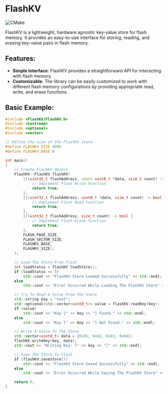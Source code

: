 # FlashKV

![CMake](https://github.com/joeinman/FlashKV/actions/workflows/cmake.yml/badge.svg)

FlashKV is a lightweight, hardware agnostic key-value store for flash memory. It provides an easy-to-use interface for storing, reading, and erasing key-value pairs in flash memory.

## Features:

- **Simple Interface**: FlashKV provides a straightforward API for interacting with flash memory.
- **Customizable**: The library can be easily customized to work with different flash memory configurations by providing appropriate read, write, and erase functions.

## Basic Example:

```cpp
#include <FlashKV/FlashKV.h>
#include <iostream>
#include <optional>
#include <vector>

// Define the size of the FlashKV store
#define FLASHKV_SIZE 4096
#define FLASHKV_BASE 0

int main()
{
    // Create FlashKV Object
    FlashKV::FlashKV flashKV(
        [](uint32_t flashAddress, const uint8_t *data, size_t count) -> bool {
            // Implement Flash Write Function
            return true;
        },
        [](uint32_t flashAddress, uint8_t *data, size_t count) -> bool {
            // Implement Flash Read Function
            return true;
        },
        [](uint32_t flashAddress, size_t count) -> bool {
            // Implement Flash Erase Function
            return true;
        },
        FLASH_PAGE_SIZE,
        FLASH_SECTOR_SIZE,
        FLASHKV_BASE,
        FLASHKV_SIZE);
    );

    // Load The Store From Flash
    int loadStatus = flashKV.loadStore();
    if (loadStatus == 0)
        std::cout << "FlashKV Store Loaded Successfully" << std::endl;
    else
        std::cout << "Error Occurred While Loading The FlashKV Store" << std::endl;

    // Try To Read A Value From The Store
    std::string key = "test";
    std::optional<std::vector<uint8_t>> value = flashKV.readKey(key);
    if (value)
        std::cout << "Key [" << key << "] Found." << std::endl;
    else
        std::cout << "Key [" << key << "] Not Found." << std::endl;

    // Write A Value To The Store
    std::vector<uint8_t> data = {0x01, 0x02, 0x03, 0x04};
    flashKV.writeKey(key, data);
    std::cout << "Writing Key: [" << key << "]" << std::endl;

    // Save The Store To Flash
    if (flashKV.saveStore())
        std::cout << "FlashKV Store Saved Successfully" << std::endl;
    else
        std::cout << "Error Occurred While Saving The FlashKV Store" << std::endl;

    return 0;
}
```
